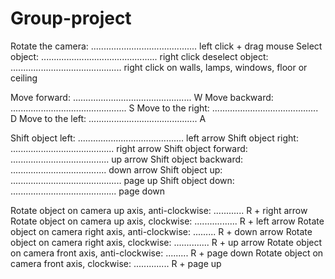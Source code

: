# Group-project

Rotate the camera: .......................................... left click + drag mouse
Select object: .............................................. right click
deselect object: ............................................ right click on walls, lamps, windows, floor or ceiling

Move forward: ............................................... W
Move backward: .............................................. S
Move to the right: .......................................... D
Move to the left: ........................................... A

Shift object left: .......................................... left arrow
Shift object right: ......................................... right arrow
Shift object forward: ....................................... up arrow
Shift object backward: ...................................... down arrow
Shift object up: ............................................ page up
Shift object down: .......................................... page down

Rotate object on camera up axis, anti-clockwise: ............ R + right arrow
Rotate object on camera up axis, clockwise: ................. R + left arrow
Rotate object on camera right axis, anti-clockwise: ......... R + down arrow
Rotate object on camera right axis, clockwise: .............. R + up arrow
Rotate object on camera front axis, anti-clockwise: ......... R + page down
Rotate object on camera front axis, clockwise: .............. R + page up
